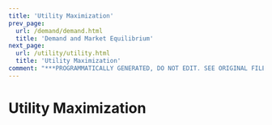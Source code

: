 ```yaml
---
title: 'Utility Maximization'
prev_page:
  url: /demand/demand.html
  title: 'Demand and Market Equilibrium'
next_page:
  url: /utility/utility.html
  title: 'Utility Maximization'
comment: "***PROGRAMMATICALLY GENERATED, DO NOT EDIT. SEE ORIGINAL FILES IN /content***"
---
```

# Utility Maximization